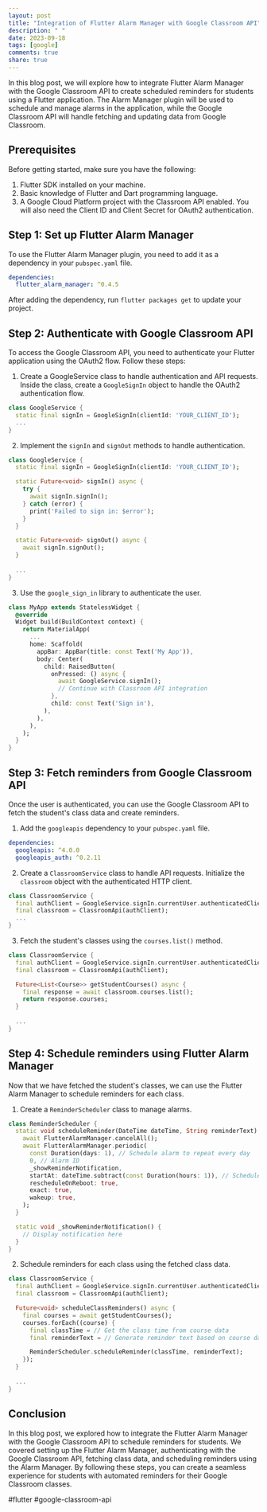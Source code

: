 ```yaml
---
layout: post
title: "Integration of Flutter Alarm Manager with Google Classroom API"
description: " "
date: 2023-09-18
tags: [google]
comments: true
share: true
---
```


In this blog post, we will explore how to integrate Flutter Alarm Manager with the Google Classroom API to create scheduled reminders for students using a Flutter application. The Alarm Manager plugin will be used to schedule and manage alarms in the application, while the Google Classroom API will handle fetching and updating data from Google Classroom.

## Prerequisites
Before getting started, make sure you have the following:

1. Flutter SDK installed on your machine.
2. Basic knowledge of Flutter and Dart programming language.
3. A Google Cloud Platform project with the Classroom API enabled. You will also need the Client ID and Client Secret for OAuth2 authentication.

## Step 1: Set up Flutter Alarm Manager
To use the Flutter Alarm Manager plugin, you need to add it as a dependency in your `pubspec.yaml` file.

```yaml
dependencies:
  flutter_alarm_manager: ^0.4.5
```

After adding the dependency, run `flutter packages get` to update your project.

## Step 2: Authenticate with Google Classroom API
To access the Google Classroom API, you need to authenticate your Flutter application using the OAuth2 flow. Follow these steps:

1. Create a GoogleService class to handle authentication and API requests. Inside the class, create a `GoogleSignIn` object to handle the OAuth2 authentication flow.

```dart
class GoogleService {
  static final signIn = GoogleSignIn(clientId: 'YOUR_CLIENT_ID');
  ...
}
```

2. Implement the `signIn` and `signOut` methods to handle authentication.

```dart
class GoogleService {
  static final signIn = GoogleSignIn(clientId: 'YOUR_CLIENT_ID');

  static Future<void> signIn() async {
    try {
      await signIn.signIn();
    } catch (error) {
      print('Failed to sign in: $error');
    }
  }

  static Future<void> signOut() async {
    await signIn.signOut();
  }
  
  ...
}
```

3. Use the `google_sign_in` library to authenticate the user.

```dart
class MyApp extends StatelessWidget {
  @override
  Widget build(BuildContext context) {
    return MaterialApp(
      ...
      home: Scaffold(
        appBar: AppBar(title: const Text('My App')),
        body: Center(
          child: RaisedButton(
            onPressed: () async {
              await GoogleService.signIn();
              // Continue with Classroom API integration
            },
            child: const Text('Sign in'),
          ),
        ),
      ),
    );
  }
}
```

## Step 3: Fetch reminders from Google Classroom API
Once the user is authenticated, you can use the Google Classroom API to fetch the student's class data and create reminders.

1. Add the `googleapis` dependency to your `pubspec.yaml` file.

```yaml
dependencies:
  googleapis: ^4.0.0
  googleapis_auth: ^0.2.11
```

2. Create a `ClassroomService` class to handle API requests. Initialize the `classroom` object with the authenticated HTTP client.

```dart
class ClassroomService {
  final authClient = GoogleService.signIn.currentUser.authenticatedClient(); 
  final classroom = ClassroomApi(authClient);
  ...
}
```

3. Fetch the student's classes using the `courses.list()` method.

```dart
class ClassroomService {
  final authClient = GoogleService.signIn.currentUser.authenticatedClient();
  final classroom = ClassroomApi(authClient);

  Future<List<Course>> getStudentCourses() async {
    final response = await classroom.courses.list();
    return response.courses;
  }
  
  ...
}
```

## Step 4: Schedule reminders using Flutter Alarm Manager
Now that we have fetched the student's classes, we can use the Flutter Alarm Manager to schedule reminders for each class.

1. Create a `ReminderScheduler` class to manage alarms.

```dart
class ReminderScheduler {
  static void scheduleReminder(DateTime dateTime, String reminderText) async {
    await FlutterAlarmManager.cancelAll();
    await FlutterAlarmManager.periodic(
      const Duration(days: 1), // Schedule alarm to repeat every day
      0, // Alarm ID
      _showReminderNotification,
      startAt: dateTime.subtract(const Duration(hours: 1)), // Schedule alarm 1 hour before class
      rescheduleOnReboot: true,
      exact: true,
      wakeup: true,
    );
  }

  static void _showReminderNotification() {
    // Display notification here
  }
}
```

2. Schedule reminders for each class using the fetched class data.

```dart
class ClassroomService {
  final authClient = GoogleService.signIn.currentUser.authenticatedClient();
  final classroom = ClassroomApi(authClient);

  Future<void> scheduleClassReminders() async {
    final courses = await getStudentCourses();
    courses.forEach((course) {
      final classTime = // Get the class time from course data
      final reminderText = // Generate reminder text based on course data

      ReminderScheduler.scheduleReminder(classTime, reminderText);
    });
  }
  
  ...
}
```

## Conclusion
In this blog post, we explored how to integrate the Flutter Alarm Manager with the Google Classroom API to schedule reminders for students. We covered setting up the Flutter Alarm Manager, authenticating with the Google Classroom API, fetching class data, and scheduling reminders using the Alarm Manager. By following these steps, you can create a seamless experience for students with automated reminders for their Google Classroom classes.

#flutter #google-classroom-api